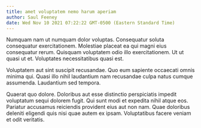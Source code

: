 ```yaml
---
title: amet voluptatem nemo harum aperiam
author: Saul Feeney
date: Wed Nov 10 2021 07:22:22 GMT-0500 (Eastern Standard Time)
---
```

Numquam nam ut numquam dolor voluptas. Consequatur soluta consequatur exercitationem. Molestiae placeat ea qui magni eius consequatur rerum. Quisquam voluptatem odio illo exercitationem. Ut ut quasi ut et. Voluptates necessitatibus quasi est.

 Voluptatem aut sint suscipit recusandae. Quo eum sapiente occaecati omnis minima qui. Quasi illo nihil laudantium nam recusandae culpa natus cumque assumenda. Laudantium sed tempora.

 Quaerat quo dolore. Doloribus aut esse distinctio perspiciatis impedit voluptatum sequi dolorem fugit. Qui sunt modi et expedita nihil atque eos. Pariatur accusamus reiciendis provident eius aut non nam. Quae doloribus deleniti eligendi quis nisi quae autem ex ipsam. Voluptatibus facere veniam et odit veritatis.
